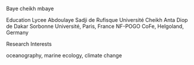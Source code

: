 Baye cheikh mbaye

Education
Lycee Abdoulaye Sadji de Rufisque
Université Cheikh Anta Diop de Dakar
Sorbonne Université, Paris, France
NF-POGO CoFe, Helgoland, Germany

Research Interests

oceanography, marine ecology, climate change
